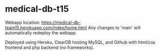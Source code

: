 # medical-db-t15

Webapp location: https://medical-db-team15.herokuapp.com/index/home.html
Any changes to 'main' will automatically redeploy the webapp.

Deployed using Heroku, ClearDB hosting MySQL, and Github with html/css frontend and php backend (no frameworks).
